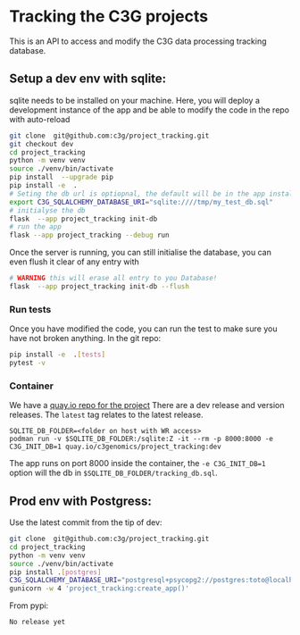 # Tracking the C3G projects

This is an API to access and modify the C3G data processing tracking database.


## Setup a dev env with sqlite:
sqlite needs to be installed on your machine.
Here, you will deploy a development instance of the app and be able to modify the code in the repo with auto-reload 
```bash
git clone  git@github.com:c3g/project_tracking.git
git checkout dev
cd project_tracking
python -m venv venv
source ./venv/bin/activate
pip install  --upgrade pip
pip install -e  .
# Seting the db url is optiopnal, the default will be in the app installation folder
export C3G_SQLALCHEMY_DATABASE_URI="sqlite:////tmp/my_test_db.sql" 
# initialyse the db
flask  --app project_tracking init-db
# run the app 
flask --app project_tracking --debug run
```

Once the server is running, you can still initialise the database, you can even flush it clear of any entry with 

```bash
# WARNING this will erase all entry to you Database!
flask  --app project_tracking init-db --flush

```

### Run tests
Once you have modified the code, you can run the test to make sure you have not broken anything. In the git repo:
```bash
pip install -e  .[tests]
pytest -v
```

### Container
We have a [quay.io repo for the project](https://quay.io/repository/c3genomics/project_tracking)
There are a dev release and version releases. The `latest` tag relates to the latest release.
```
SQLITE_DB_FOLDER=<folder on host with WR access>
podman run -v $SQLITE_DB_FOLDER:/sqlite:Z -it --rm -p 8000:8000 -e C3G_INIT_DB=1 quay.io/c3genomics/project_tracking:dev
```
The app runs on port 8000 inside the container, the `-e C3G_INIT_DB=1` option will the db in 
`$SQLITE_DB_FOLDER/tracking_db.sql`. 



##  Prod env with Postgress:

Use the latest commit from the tip of dev:
```bash
git clone  git@github.com:c3g/project_tracking.git
cd project_tracking
python -m venv venv
source ./venv/bin/activate
pip install .[postgres]
C3G_SQLALCHEMY_DATABASE_URI="postgresql+psycopg2://postgres:toto@localhost/c3g_track?client_encoding=utf8" 
gunicorn -w 4 'project_tracking:create_app()'
````

From pypi:
```
No release yet
```



